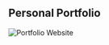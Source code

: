 ## Personal Portfolio

![Portfolio Website](https://user-images.githubusercontent.com/91551930/203780537-a0828e25-50a8-4504-8802-227b1c959cb7.jpg)
